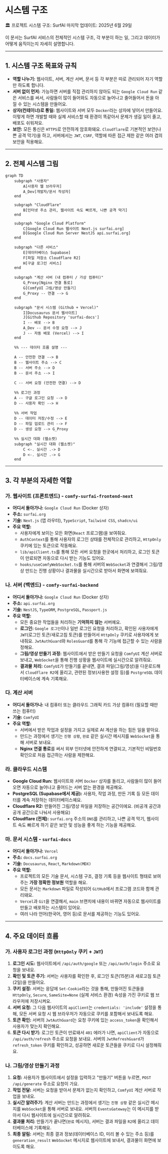# 시스템 구조

🏛️ 프로젝트 시스템 구조: SurfAI
마지막 업데이트: 2025년 6월 29일

이 문서는 SurfAI 서비스의 전체적인 시스템 구조, 각 부분이 하는 일, 그리고 데이터가 어떻게 움직이는지 자세히 설명합니다.

---

## 1. 시스템 구조 목표와 규칙

-   **역할 나누기:** 웹사이트, 서버, 계산 서버, 문서 등 각 부분은 따로 관리되어 자기 역할만 하도록 합니다.
-   **서버 없이 먼저:** 가능하면 서버를 직접 관리하지 않아도 되는 `Google Cloud Run` 같은 서비스를 써서, 사람들이 많이 들어와도 자동으로 늘어나고 줄어들어서 돈을 아낄 수 있는 시스템을 만들어요.
-   **상자(컨테이너)로 통일:** 웹사이트와 서버 모두 `Docker`라는 상자에 넣어서 만들어요. 이렇게 하면 개발할 때와 실제 서비스할 때 환경이 똑같아서 문제가 생길 일이 줄고, 배포도 쉬워져요.
-   **보안:** 모든 통신은 `HTTPS`로 안전하게 암호화돼요. `Cloudflare`로 기본적인 보안(나쁜 공격 막기)을 하고, 서버에서는 `JWT`, `CSRF`, 역할에 따른 접근 제한 같은 여러 겹의 보안을 적용해요.

---

## 2. 전체 시스템 그림

```mermaid
graph TD
    subgraph "사용자"
        A[사용자 웹 브라우저]
        A_Dev[개발자/문서 작성자]
    end

    subgraph "CloudFlare"
        B[인터넷 주소 관리, 웹사이트 속도 빠르게, 나쁜 공격 막기]
    end

    subgraph "Google Cloud Platform"
        C[Google Cloud Run 웹사이트 Next.js surfai.org]
        D[Google Cloud Run Server NestJS api.surfai.org]
    end

    subgraph "다른 서비스"
        E[데이터베이스 Supabase]
        F[파일 저장소 Cloudflare R2]
        H[구글 로그인 서비스]
    end
    
    subgraph "계산 서버 (내 컴퓨터 / 가상 컴퓨터)"
        G_Proxy[Nginx 연결 통로]
        G[ComfyUI 그림/영상 만들기]
        G_Proxy -- 연결 --> G
    end

    subgraph "문서 시스템 (Github + Vercel)"
        I[Docusaurus 문서 웹사이트]
        J[Github Repository 'surfai-docs']
        I -- 배포 --> B
        A_Dev -- 문서 수정 요청 --> J
        J -- 자동 배포 (Vercel) --> I
    end

    %% --- 데이터 흐름 설명 ---

    A -- 안전한 연결 --> B
    B -- 웹사이트 주소 --> C
    B -- 서버 주소 --> D
    B -- 문서 주소 --> I
    
    C -- 서버 요청 (안전한 연결) --> D
    
    %% 로그인 과정
    A -- 구글 로그인 요청 --> D
    D -- 사용자 확인 --> H

    %% 서버 작업
    D -- 데이터 저장/수정 --> E
    D -- 파일 업로드 관리 --> F
    D -- 생성 요청 --> G_Proxy
    
    %% 실시간 대화 (웹소켓)
    subgraph "실시간 대화 (웹소켓)"
        C <-. 실시간 .-> D
        D <-. 실시간 .-> G
    end
```

---

## 3. 각 부분의 자세한 역할

### 가. 웹사이트 (프론트엔드) - `comfy-surfai-frontend-next`

-   **어디서 돌아가나:** `Google Cloud Run` (Docker 상자)
-   **주소:** `surfai.org`
-   **기술:** `Next.js` (앱 라우터), `TypeScript`, `Tailwind CSS`, `shadcn/ui`
-   **주요 역할:**
    -   사용자에게 보이는 모든 화면(`React` 프로그램)을 보여줘요.
    -   `AuthContext`를 통해 사용자의 로그인 상태를 전체적으로 관리하고, `HttpOnly` 쿠키에 있는 토큰으로 작동해요.
    -   `lib/apiClient.ts`를 통해 모든 서버 요청을 한곳에서 처리하고, 로그인 토큰이 만료되면 자동으로 다시 받는 기능도 있어요.
    -   `hooks/useComfyWebSocket.ts`를 통해 서버의 `WebSocket`과 연결해서 그림/영상 만드는 진행 상황이나 결과물을 실시간으로 받아서 화면에 보여줘요.

### 나. 서버 (백엔드) - `comfy-surfai-backend`

-   **어디서 돌아가나:** `Google Cloud Run` (Docker 상자)
-   **주소:** `api.surfai.org`
-   **기술:** `NestJS`, `TypeORM`, `PostgreSQL`, `Passport.js`
-   **주요 역할:**
    -   모든 중요한 작업들을 처리하는 **기억하지 않는** 서버예요.
    -   **로그인:** `Google 로그인`이나 일반 로그인 요청을 처리하고, 확인된 사용자에게 `JWT`(로그인 토큰/새로고침 토큰)를 만들어서 `HttpOnly` 쿠키로 사용자에게 보내줘요. `JwtAuthGuard`와 `RolesGuard`를 통해 각 기능에 접근할 수 있는 사람을 정해요.
    -   **그림/영상 만들기 과정:** 웹사이트에서 받은 만들기 요청을 `ComfyUI` 계산 서버로 보내고, `WebSocket`을 통해 진행 상황을 웹사이트에 실시간으로 알려줘요.
    -   **결과물 처리:** `ComfyUI`가 만들기를 끝내면, 결과 파일(그림/영상)을 다운로드해서 `Cloudflare R2`에 올리고, 관련된 정보(사용한 설정 등)를 `PostgreSQL` 데이터베이스에 계속 기록해요.

### 다. 계산 서버

-   **어디서 돌아가나:** 내 컴퓨터 또는 클라우드 그래픽 카드 가상 컴퓨터 (필요할 때만 쓰는 컴퓨터)
-   **기술:** `ComfyUI`
-   **주요 역할:**
    -   서버에서 받은 작업과 설정을 가지고 실제로 AI 계산을 하는 힘든 일을 맡아요.
    -   만드는 과정에서 생기는 `진행 상황`, `완료` 같은 실시간 메시지를 `WebSocket`을 통해 서버로 보내요.
    -   **Nginx 연결 통로**를 써서 외부 인터넷에 안전하게 연결되고, 기본적인 비밀번호 확인으로 처음 접근하는 사람을 제한해요.

### 라. 클라우드 시스템

-   **Google Cloud Run:** 웹사이트와 서버 `Docker` 상자를 돌리고, 사람들이 많이 들어오면 자동으로 늘어나고 줄어드는 서버 없는 환경을 제공해요.
-   **PostgreSQL (Supabase에서 제공):** 사용자, 작업 과정, 만든 기록 등 모든 데이터를 계속 저장하는 데이터베이스예요.
-   **Cloudflare R2:** 만들어진 그림/영상 파일을 저장하는 공간이에요. (비공개 공간과 공개 공간으로 나눠서 사용해요)
-   **Cloudflare (전체):** `surfai.org` 주소의 `DNS`를 관리하고, 나쁜 공격 막기, 웹사이트 속도 빠르게 하기 같은 보안 및 성능을 좋게 하는 기능을 제공해요.

### 마. 문서 시스템 - `surfai-docs`

-   **어디서 돌아가나:** `Vercel`
-   **주소:** `docs.surfai.org`
-   **기술:** `Docusaurus`, `React`, `Markdown(MDX)`
-   **주요 역할:**
    -   프로젝트의 모든 기술 문서, 시스템 구조, 결정 기록 등을 웹사이트 형태로 보여주는 **가장 정확한 정보원** 역할을 해요.
    -   모든 문서는 `Markdown` 파일로 작성되어 `GitHub`에서 프로그램 코드와 함께 관리돼요.
    -   `Vercel`과 `Git`을 연결해서, `main` 브랜치에 내용이 바뀌면 자동으로 웹사이트를 만들고 배포하는 시스템이 있어요.
    -   여러 나라 언어(한국어, 영어 등)로 문서를 제공하는 기능도 있어요.

---

## 4. 주요 데이터 흐름

### 가. 사용자 로그인 과정 (`HttpOnly` 쿠키 + `JWT`)

1.  **로그인 시도:** 웹사이트에서 `/api/auth/google` 또는 `/api/auth/login` 주소로 요청을 보내요.
2.  **확인 및 토큰 주기:** 서버는 사용자를 확인한 후, 로그인 토큰(15분)과 새로고침 토큰(2일)을 만들어요.
3.  **쿠키 설정:** 서버는 응답에 `Set-Cookie`라는 것을 통해, 만들어진 토큰들을 `HttpOnly`, `Secure`, `SameSite=None` (실제 서비스 환경) 속성을 가진 쿠키로 웹 브라우저에 저장시켜요.
4.  **서버 요청:** 그 다음 웹사이트의 `apiClient`는 `credentials: 'include'` 설정을 통해, 모든 서버 요청 시 웹 브라우저가 자동으로 쿠키를 포함해서 보내도록 해요.
5.  **토큰 확인:** 서버의 `JwtAuthGuard`는 요청 쿠키에 있는 `access_token`을 확인해서 사용자가 맞는지 확인해요.
6.  **토큰 다시 받기:** 로그인 토큰이 만료돼서 `401` 에러가 나면, `apiClient`가 자동으로 `/api/auth/refresh` 주소로 요청을 보내요. 서버의 `JwtRefreshGuard`가 `refresh_token` 쿠키를 확인하고, 성공하면 새로운 토큰들을 쿠키로 다시 설정해줘요.

### 나. 그림/영상 만들기 과정

1.  **요청:** 사용자가 웹사이트에서 설정을 입력하고 "만들기" 버튼을 누르면, `POST /api/generate` 주소로 요청이 가요.
2.  **작업 전달:** 서버는 요청을 받아서 문제가 없는지 확인하고, `ComfyUI` 계산 서버로 작업을 보내요.
3.  **실시간 알려주기:** 계산 서버는 만드는 과정에서 생기는 `진행 상황` 같은 실시간 메시지를 `WebSocket`을 통해 서버로 보내요. 서버의 `EventsGateway`는 이 메시지를 받아서 다시 웹사이트에 실시간으로 알려줘요.
4.  **결과물 처리:** 만들기가 끝나면(`완료` 메시지), 서버는 결과 파일을 `R2`에 올리고 데이터베이스에 기록해요.
5.  **최종 알림:** 서버는 최종 결과 정보(데이터베이스 ID, 미리 볼 수 있는 주소 등)를 `generation_result` `WebSocket` 메시지로 웹사이트에 보내서, 결과물이 화면에 보이도록 해요.

